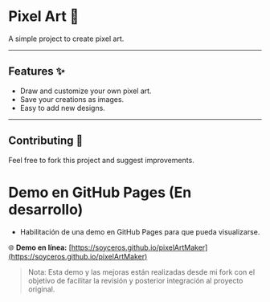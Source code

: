 # Pixel Art 🎨

A simple project to create pixel art.

---

## Features ✨
- Draw and customize your own pixel art.
- Save your creations as images.
- Easy to add new designs.

---

## Contributing 🤝
Feel free to fork this project and suggest improvements.


# Demo en GitHub Pages (En desarrollo)

- Habilitación de una demo en GitHub Pages para que pueda visualizarse.

🌐 **Demo en línea:** [https://soyceros.github.io/pixelArtMaker](https://soyceros.github.io/pixelArtMaker)

> Nota: Esta demo y las mejoras están realizadas desde mi fork con el objetivo de facilitar la revisión y posterior integración al proyecto original.
